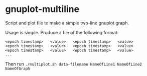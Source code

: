 # gnuplot-multiline
Script and plot file to make a simple two-line gnuplot graph.

Usage is simple.  Produce a file of the following format:

```
<epoch timestamp>   <value>   <epoch timestamp>   <value>
<epoch timestamp>   <value>   <epoch timestamp>   <value>
<epoch timestamp>   <value>   <epoch timestamp>   <value>
...
```

Then run `./multiplot.sh data-filename NameOfLine1 NameOfLine2 NameOfGraph`
